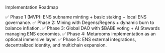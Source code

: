 Implementation Roadmap

✅ Phase 1 (MVP): ENS subname minting + basic staking + local ENS governance.
✅ Phase 2: Mining with Degens/Regens + dynamic burn to balance inflation.
✅ Phase 3: Global DAO with $BABE voting + AI Stewards managing ENS economies.
✅ Phase 4: Metarooms implementation as an optional immersive layer.
✅ Phase 5: ENS external integrations, decentralized identity, and multichain expansion.
